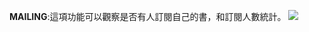 **MAILING**:這項功能可以觀察是否有人訂閱自己的書，和訂閱人數統計。
![](https://dl.dropboxusercontent.com/s/r946xo4zfqp6f57/%E8%9E%A2%E5%B9%95%E6%88%AA%E5%9C%96%202015-02-11%2016.25.14.png?dl=0)
